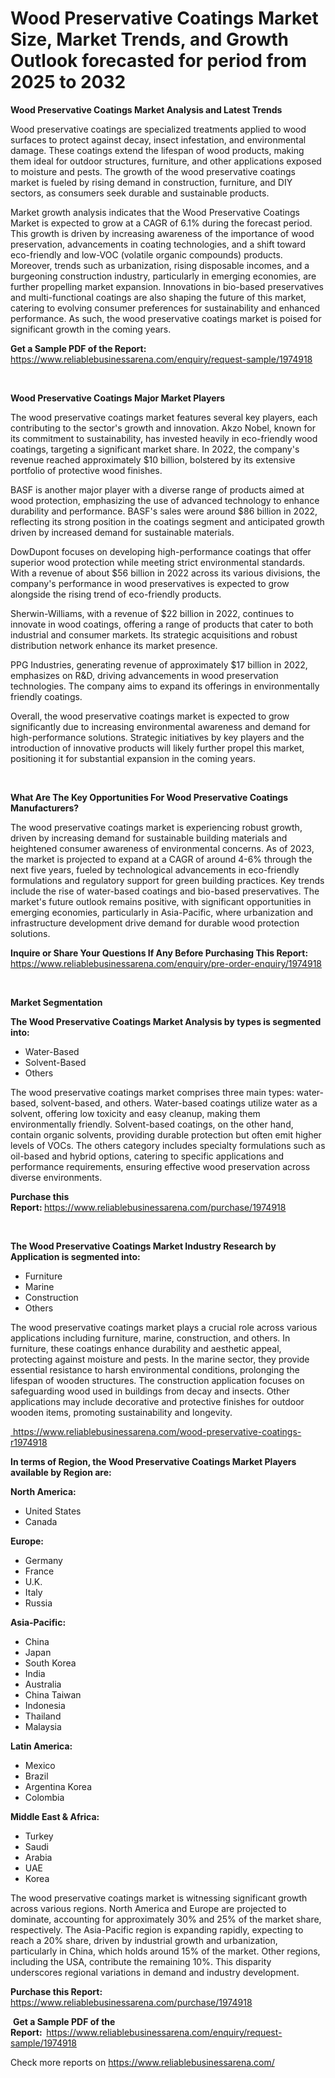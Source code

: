 <p><h1>Wood Preservative Coatings Market Size, Market Trends, and Growth Outlook forecasted for period from 2025 to 2032</h1></p><p><strong>Wood Preservative Coatings Market Analysis and Latest Trends</strong></p>
<p><p>Wood preservative coatings are specialized treatments applied to wood surfaces to protect against decay, insect infestation, and environmental damage. These coatings extend the lifespan of wood products, making them ideal for outdoor structures, furniture, and other applications exposed to moisture and pests. The growth of the wood preservative coatings market is fueled by rising demand in construction, furniture, and DIY sectors, as consumers seek durable and sustainable products.</p><p>Market growth analysis indicates that the Wood Preservative Coatings Market is expected to grow at a CAGR of 6.1% during the forecast period. This growth is driven by increasing awareness of the importance of wood preservation, advancements in coating technologies, and a shift toward eco-friendly and low-VOC (volatile organic compounds) products. Moreover, trends such as urbanization, rising disposable incomes, and a burgeoning construction industry, particularly in emerging economies, are further propelling market expansion. Innovations in bio-based preservatives and multi-functional coatings are also shaping the future of this market, catering to evolving consumer preferences for sustainability and enhanced performance. As such, the wood preservative coatings market is poised for significant growth in the coming years.</p></p>
<p><strong>Get a Sample PDF of the Report:&nbsp;</strong> <a href="https://www.reliablebusinessarena.com/enquiry/request-sample/1974918?utm_campaign=3010&utm_medium=2&utm_source=Github&utm_content=ia&utm_term=01042025&utm_id=wood-preservative-coatings">https://www.reliablebusinessarena.com/enquiry/request-sample/1974918</a></p>
<p>&nbsp;</p>
<p><strong>Wood Preservative Coatings Major Market Players</strong></p>
<p><p>The wood preservative coatings market features several key players, each contributing to the sector's growth and innovation. Akzo Nobel, known for its commitment to sustainability, has invested heavily in eco-friendly wood coatings, targeting a significant market share. In 2022, the company's revenue reached approximately $10 billion, bolstered by its extensive portfolio of protective wood finishes.</p><p>BASF is another major player with a diverse range of products aimed at wood protection, emphasizing the use of advanced technology to enhance durability and performance. BASF's sales were around $86 billion in 2022, reflecting its strong position in the coatings segment and anticipated growth driven by increased demand for sustainable materials.</p><p>DowDupont focuses on developing high-performance coatings that offer superior wood protection while meeting strict environmental standards. With a revenue of about $56 billion in 2022 across its various divisions, the company's performance in wood preservatives is expected to grow alongside the rising trend of eco-friendly products.</p><p>Sherwin-Williams, with a revenue of $22 billion in 2022, continues to innovate in wood coatings, offering a range of products that cater to both industrial and consumer markets. Its strategic acquisitions and robust distribution network enhance its market presence.</p><p>PPG Industries, generating revenue of approximately $17 billion in 2022, emphasizes on R&D, driving advancements in wood preservation technologies. The company aims to expand its offerings in environmentally friendly coatings.</p><p>Overall, the wood preservative coatings market is expected to grow significantly due to increasing environmental awareness and demand for high-performance solutions. Strategic initiatives by key players and the introduction of innovative products will likely further propel this market, positioning it for substantial expansion in the coming years.</p></p>
<p>&nbsp;</p>
<p><strong>What Are The Key Opportunities For Wood Preservative Coatings Manufacturers?</strong></p>
<p><p>The wood preservative coatings market is experiencing robust growth, driven by increasing demand for sustainable building materials and heightened consumer awareness of environmental concerns. As of 2023, the market is projected to expand at a CAGR of around 4-6% through the next five years, fueled by technological advancements in eco-friendly formulations and regulatory support for green building practices. Key trends include the rise of water-based coatings and bio-based preservatives. The market's future outlook remains positive, with significant opportunities in emerging economies, particularly in Asia-Pacific, where urbanization and infrastructure development drive demand for durable wood protection solutions.</p></p>
<p><strong>Inquire or Share Your Questions If Any Before Purchasing This Report:</strong> <a href="https://www.reliablebusinessarena.com/enquiry/pre-order-enquiry/1974918?utm_campaign=3010&utm_medium=2&utm_source=Github&utm_content=ia&utm_term=01042025&utm_id=wood-preservative-coatings">https://www.reliablebusinessarena.com/enquiry/pre-order-enquiry/1974918</a></p>
<p>&nbsp;</p>
<p><strong>Market Segmentation</strong></p>
<p><strong>The Wood Preservative Coatings Market Analysis by types is segmented into:</strong></p>
<p><ul><li>Water-Based</li><li>Solvent-Based</li><li>Others</li></ul></p>
<p><p>The wood preservative coatings market comprises three main types: water-based, solvent-based, and others. Water-based coatings utilize water as a solvent, offering low toxicity and easy cleanup, making them environmentally friendly. Solvent-based coatings, on the other hand, contain organic solvents, providing durable protection but often emit higher levels of VOCs. The others category includes specialty formulations such as oil-based and hybrid options, catering to specific applications and performance requirements, ensuring effective wood preservation across diverse environments.</p></p>
<p><strong>Purchase this Report:&nbsp;</strong><a href="https://www.reliablebusinessarena.com/purchase/1974918?utm_campaign=3010&utm_medium=2&utm_source=Github&utm_content=ia&utm_term=01042025&utm_id=wood-preservative-coatings">https://www.reliablebusinessarena.com/purchase/1974918</a></p>
<p>&nbsp;</p>
<p><strong>The Wood Preservative Coatings Market Industry Research by Application is segmented into:</strong></p>
<p><ul><li>Furniture</li><li>Marine</li><li>Construction</li><li>Others</li></ul></p>
<p><p>The wood preservative coatings market plays a crucial role across various applications including furniture, marine, construction, and others. In furniture, these coatings enhance durability and aesthetic appeal, protecting against moisture and pests. In the marine sector, they provide essential resistance to harsh environmental conditions, prolonging the lifespan of wooden structures. The construction application focuses on safeguarding wood used in buildings from decay and insects. Other applications may include decorative and protective finishes for outdoor wooden items, promoting sustainability and longevity.</p></p>
<p><a href="https://www.reliablebusinessarena.com/wood-preservative-coatings-r1974918?utm_campaign=3010&utm_medium=2&utm_source=Github&utm_content=ia&utm_term=01042025&utm_id=wood-preservative-coatings">&nbsp;https://www.reliablebusinessarena.com/wood-preservative-coatings-r1974918</a></p>
<p><strong>In terms of Region, the Wood Preservative Coatings Market Players available by Region are:</strong></p>
<p>
    <p> <strong> North America: </strong>
        <ul>
            <li>United States</li>
            <li>Canada</li>
        </ul>
        </p> 
    <p> <strong> Europe: </strong>
        <ul>
            <li>Germany</li>
            <li>France</li>
            <li>U.K.</li>
            <li>Italy</li>
            <li>Russia</li>
        </ul>
        </p> 
    <p> <strong> Asia-Pacific: </strong>
        <ul>
            <li>China</li>
            <li>Japan</li>
            <li>South Korea</li>
            <li>India</li>
            <li>Australia</li>
            <li>China Taiwan</li>
            <li>Indonesia</li>
            <li>Thailand</li>
            <li>Malaysia</li>
        </ul>
        </p> 
    <p> <strong> Latin America: </strong>
        <ul>
            <li>Mexico</li>
            <li>Brazil</li>
            <li>Argentina Korea</li>
            <li>Colombia</li>
        </ul>
        </p> 
    <p> <strong> Middle East & Africa: </strong>
        <ul>
            <li>Turkey</li>
            <li>Saudi</li>
            <li>Arabia</li>
            <li>UAE</li>
            <li>Korea</li>
        </ul>
    </p>
    </p>
<p><p>The wood preservative coatings market is witnessing significant growth across various regions. North America and Europe are projected to dominate, accounting for approximately 30% and 25% of the market share, respectively. The Asia-Pacific region is expanding rapidly, expecting to reach a 20% share, driven by industrial growth and urbanization, particularly in China, which holds around 15% of the market. Other regions, including the USA, contribute the remaining 10%. This disparity underscores regional variations in demand and industry development.</p></p>
<p><strong>Purchase this Report: </strong><a href="https://www.reliablebusinessarena.com/purchase/1974918?utm_campaign=3010&utm_medium=2&utm_source=Github&utm_content=ia&utm_term=01042025&utm_id=wood-preservative-coatings">https://www.reliablebusinessarena.com/purchase/1974918</a></p>
<p>&nbsp;<strong>Get a Sample PDF of the Report:&nbsp;&nbsp;</strong><a href="https://www.reliablebusinessarena.com/enquiry/request-sample/1974918?utm_campaign=3010&utm_medium=2&utm_source=Github&utm_content=ia&utm_term=01042025&utm_id=wood-preservative-coatings">https://www.reliablebusinessarena.com/enquiry/request-sample/1974918</a></p>
<p><strong></strong></p>
<p>Check more reports on <a href="https://www.reliablebusinessarena.com/?utm_campaign=3010&utm_medium=2&utm_source=Github&utm_content=ia&utm_term=01042025&utm_id=wood-preservative-coatings">https://www.reliablebusinessarena.com/</a></p>